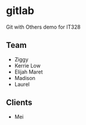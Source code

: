 # gitlab
Git with Others demo for IT328
## Team
* Ziggy
* Kerrie Low
* Elijah Maret
* Madison
* Laurel
## Clients
* Mei